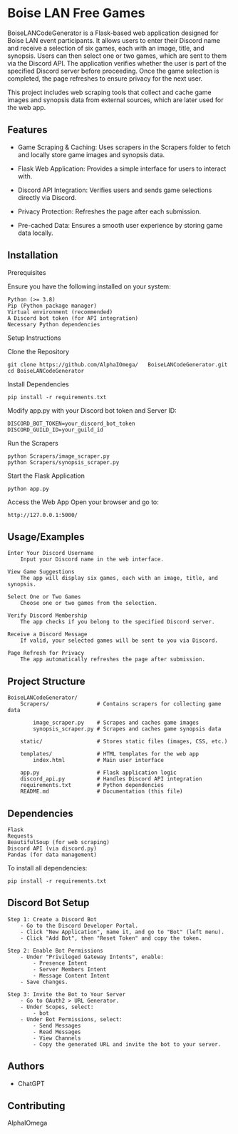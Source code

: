 
# Boise LAN Free Games

BoiseLANCodeGenerator is a Flask-based web application designed for Boise LAN event participants. It allows users to enter their Discord name and receive a selection of six games, each with an image, title, and synopsis. Users can then select one or two games, which are sent to them via the Discord API. The application verifies whether the user is part of the specified Discord server before proceeding. Once the game selection is completed, the page refreshes to ensure privacy for the next user.

This project includes web scraping tools that collect and cache game images and synopsis data from external sources, which are later used for the web app.


## Features

- Game Scraping & Caching: Uses scrapers in the Scrapers folder to fetch and locally store game images and synopsis data.

- Flask Web Application: Provides a simple interface for users to interact with.

- Discord API Integration: Verifies users and sends game selections directly via Discord.

- Privacy Protection: Refreshes the page after each submission.

- Pre-cached Data: Ensures a smooth user experience by storing game data locally.


## Installation

Prerequisites

Ensure you have the following installed on your system:

    Python (>= 3.8)
    Pip (Python package manager)
    Virtual environment (recommended)
    A Discord bot token (for API integration)
    Necessary Python dependencies

Setup Instructions

Clone the Repository

    git clone https://github.com/AlphaIOmega/   BoiseLANCodeGenerator.git
    cd BoiseLANCodeGenerator

Install Dependencies

    pip install -r requirements.txt

Modify app.py with your Discord bot token and Server ID:

    DISCORD_BOT_TOKEN=your_discord_bot_token
    DISCORD_GUILD_ID=your_guild_id

Run the Scrapers

    python Scrapers/image_scraper.py
    python Scrapers/synopsis_scraper.py

Start the Flask Application

    python app.py

Access the Web App Open your browser and go to:

    http://127.0.0.1:5000/


## Usage/Examples

    Enter Your Discord Username
        Input your Discord name in the web interface.

    View Game Suggestions
        The app will display six games, each with an image, title, and synopsis.

    Select One or Two Games
        Choose one or two games from the selection.

    Verify Discord Membership
        The app checks if you belong to the specified Discord server.

    Receive a Discord Message
        If valid, your selected games will be sent to you via Discord.

    Page Refresh for Privacy
        The app automatically refreshes the page after submission.


## Project Structure


    BoiseLANCodeGenerator/
        Scrapers/               # Contains scrapers for collecting game data
    
            image_scraper.py    # Scrapes and caches game images
            synopsis_scraper.py # Scrapes and caches game synopsis data

        static/                 # Stores static files (images, CSS, etc.)

        templates/              # HTML templates for the web app
            index.html          # Main user interface

        app.py                  # Flask application logic
        discord_api.py          # Handles Discord API integration
        requirements.txt        # Python dependencies
        README.md               # Documentation (this file)



## Dependencies

    Flask
    Requests
    BeautifulSoup (for web scraping)
    Discord API (via discord.py)
    Pandas (for data management)

To install all dependencies:

    pip install -r requirements.txt


## Discord Bot Setup

    Step 1: Create a Discord Bot
        - Go to the Discord Developer Portal.
        - Click "New Application", name it, and go to "Bot" (left menu).
        - Click "Add Bot", then "Reset Token" and copy the token.

    Step 2: Enable Bot Permissions
        - Under "Privileged Gateway Intents", enable:
            - Presence Intent
            - Server Members Intent
            - Message Content Intent
        - Save changes.

    Step 3: Invite the Bot to Your Server
        - Go to OAuth2 > URL Generator.
        - Under Scopes, select:
            - bot
        - Under Bot Permissions, select:
            - Send Messages
            - Read Messages
            - View Channels
            - Copy the generated URL and invite the bot to your server.



## Authors

- ChatGPT


## Contributing

AlphaIOmega
